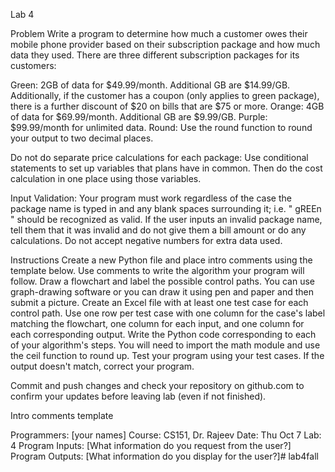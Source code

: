 Lab 4

Problem Write a program to determine how much a customer owes their mobile phone provider based on their subscription package and how much data they used. There are three different subscription packages for its customers:

Green: 2GB of data for $49.99/month. Additional GB are $14.99/GB. Additionally, if the customer has a coupon (only applies to green package), there is a further discount of $20 on bills that are $75 or more. Orange: 4GB of data for $69.99/month. Additional GB are $9.99/GB. Purple: $99.99/month for unlimited data. Round: Use the round function to round your output to two decimal places.

Do not do separate price calculations for each package: Use conditional statements to set up variables that plans have in common. Then do the cost calculation in one place using those variables.

Input Validation: Your program must work regardless of the case the package name is typed in and any blank spaces surrounding it; i.e. " gREEn " should be recognized as valid. If the user inputs an invalid package name, tell them that it was invalid and do not give them a bill amount or do any calculations. Do not accept negative numbers for extra data used.

Instructions Create a new Python file and place intro comments using the template below. Use comments to write the algorithm your program will follow. Draw a flowchart and label the possible control paths. You can use graph-drawing software or you can draw it using pen and paper and then submit a picture. Create an Excel file with at least one test case for each control path. Use one row per test case with one column for the case's label matching the flowchart, one column for each input, and one column for each corresponding output. Write the Python code corresponding to each of your algorithm's steps. You will need to import the math module and use the ceil function to round up. Test your program using your test cases. If the output doesn't match, correct your program.

Commit and push changes and check your repository on github.com to confirm your updates before leaving lab (even if not finished).

Intro comments template

Programmers: [your names]
Course: CS151, Dr. Rajeev
Date: Thu Oct 7
Lab: 4
Program Inputs: [What information do you request from the user?]
Program Outputs: [What information do you display for the user?]# lab4fall
